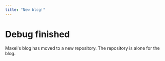 ```yaml
---
title: "New blog!"
---
```

# Debug finished

Maxel's blog has moved to a new repository.
The repository is alone for the blog.
